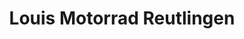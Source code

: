---
title: "Louis Motorrad Reutlingen"
url: /reutlingen/louis-motorrad-reutlingen/
shop: Motorrad
---
